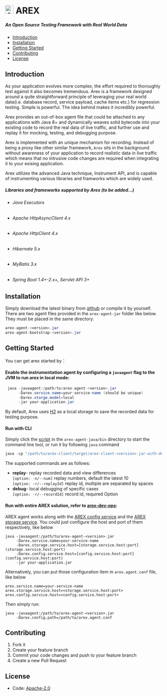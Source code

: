 # <img src="https://avatars.githubusercontent.com/u/103105168?s=200&v=4" alt="Arex Icon" width="27" height=""> AREX

##### An Open Source Testing Framework with Real World Data


* [Introduction](#Introduction)
* [Installation](#Installation)
* [Getting Started](#Getting-Started)
* [Contributing](#contributing)
* [License](#license)

## Introduction

As your application evolves more complex, the effort required to thoroughly test against it also becomes tremendous. Arex is a framework designed around a quite straightforward principle of leveraging your real world data(i.e. database record, service payload, cache items etc.) for regression testing. Simple is powerful. The idea behind makes it incredibly powerful.

Arex provides an out-of-box agent file that could be attached to any applications with Java 8+ and dynamically weaves solid  bytecode into your existing code to record the real data of live traffic, and further use and replay it for mocking, testing, and debugging purpose.

Arex is implemented with an unique mechanism for recording. Instead of being a proxy like other similar framework, `Arex` sits in the background without awareness of your application to record realistic data in live traffic which means that no intrusive code changes are required when integrating it to your exising application.

Arex utilizes the advanced Java technique, Instrument API, and is capable of instrumenting various libraries and framworks which are widely used.

##### Libraries and frameworks supported by Arex (to be added...) #####

- ###### Java Executors ######

- ###### Apache HttpAsyncClient 4.x ######

- ###### Apache HttpClient 4.x ######

- ###### Hibernate 5.x ######

- ###### MyBatis 3.x ######

- ###### Spring Boot 1.4+-2.x+, Servlet API 3+ ######



## Installation

Simply download the latest binary from [github]( https://github.com/arextest/releases) or compile it by yourself.\
There are two agent files provided in the `arex-agent-jar` folder like below. They must be placed in the same directory.

```java
arex-agent-<version>.jar
arex-agent-bootstrap-<version>.jar
```

## Getting Started

You can get arex started by：

#### Enable the instrumentation agent by configuring a `javaagent` flag to the JVM to run arex in local mode:

```java
 java -javaagent:/path/to/arex-agent-<version>.jar
      -Darex.service.name=your-service-name (should be unique)
      -Darex.storge.model=local
      -jar your-application.jar
```

By default, Arex uses [H2](https://www.h2database.com) as a local storage to save the recorded data for testing purpose.

#### Run with CLI

Simply click the [script]("http://www.google.com") in the `arex-agent-java/bin` directory to start the command line tool, or run it by following `java` command

 ```java
java -cp "/path/to/arex-client/target/arex-client-<version>-jar-with-dependencies.jar" io.arex.cli.ArexCli
 ```
The supported commands are as follows:
- **replay**- replay recorded data and view differences  
  `[option: -n/--num]` replay numbers, default the latest 10 \
  `[option: -r/--replayId]` replay id, multiple are separated by spaces
- **debug**- local debugging of specific cases  
  `[option: -r/--recordId]` record id, required Option

#### Run with entire AREX solution, refer to [arex-dev-ops](https://github.com/arextest/dev-ops/wiki):

AREX agent works along with the [AREX config service](https://github.com/arextest/arex-config) and the [AREX storage service](https://github.com/arextest/arex-storage).
You could just configure the host and port of them respectively, like below

 ```
java -javaagent:/path/to/arex-agent-<version>.jar
      -Darex.service.name=your-service-name
      -Darex.storage.service.host=[storage.service.host:port](storage.service.host:port) 
      -Darex.config.service.host=[config.service.host:port](config.service.host:port)
      -jar your-application.jar
 ```

Alternatively, you can put those configuration item in `arex.agent.conf` file, like below

```
arex.service.name=your-service-name  
arex.storage.service.host=<storage.service.host:port> 
arex.config.service.host=<config.service.host:port> 
```

Then simply run:

 ```
java -javaagent:/path/to/arex-agent-<version>.jar
      -Darex.config.path=/path/to/arex.agent.conf
 ```



## Contributing

1. Fork it
2. Create your feature branch
3. Commit your code changes and push to your feature branch
4. Create a new Pull Request



## License
- Code: [Apache-2.0](https://github.com/arextest/arex-agent-java/blob/LICENSE)
